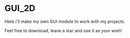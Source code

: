 # GUI_2D

Here i'll make my own GUI module to work with my projects.

Feel free to download, leave a star and use it as your wish!